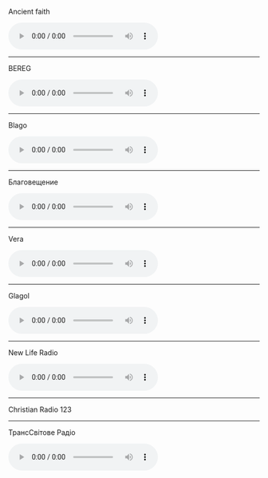 Ancient faith
<p><audio controls="controls">
<source src="https://ancientfaith.streamguys1.com/music" /></audio></p>
<hr>

BEREG
<p><audio src="http://radio-tochka.com:6135/;stream.mp3/" controls="controls"></audio></p>
<hr>

Blago
<p><audio src="http://live.radioblago.ru:3281/broadwavehigh.mp3" controls="controls"></audio></p>
<hr>

Благовещение
<p><audio controls="controls">
<source src="http://radio-blagoveshchenie.ru:10000/stream" /></audio></p>
<hr>

Vera
<p><audio controls="controls">
<source src="http://radiovera.hostingradio.ru:8007/radiovera_128" /></audio></p>
<hr>

Glagol
<p><audio controls="controls">
<source src="https://radioglagol.s02.radio-tochka.com:4145/radio" /></audio></p>
<hr>

New Life Radio
<p><audio controls="controls">
  <source src="https://ic2.sslstream.com/nlradio" type="audio/mpeg" />
Your browser does not support the audio element.</audio></p>
<hr>

Christian Radio 123
<hr>

ТрансСвітове Радіо
<p><audio controls="controls">
<source src="http://37.57.185.173:8000/live2" /></audio></p>
